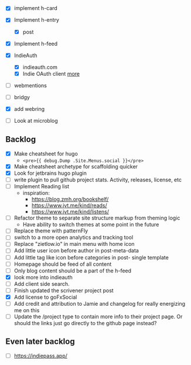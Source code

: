 ## 

- [x] implement h-card
- [x] Implement h-entry
  - [x] post
- [x] Implement h-feed
- [x] IndieAuth
  - [x] indieauth.com
  - [x] Indie OAuth client [more](https://indieweb.org/IndieAuth)
- [ ] webmentions
- [ ] bridgy
- [x] add webring


- [ ] Look at microblog

## Backlog

- [x] Make cheatsheet for hugo
  - `<pre>{{ debug.Dump .Site.Menus.social }}</pre>`
- [x] Make cheatsheet archetype for scaffolding quicker
- [x] Look for jetbrains hugo plugin
- [ ] write plugin to pull github project stats. Activity, releases, license, etc
- [ ] Implement Reading list
  - inspiration: 
    - https://blog.zmh.org/bookshelf/
    - https://www.jvt.me/kind/reads/
    - https://www.jvt.me/kind/listens/
- [ ] Refactor theme to separate site structure markup from theming logic
  - Have ability to switch themes at some point in the future
- [ ] Replace theme with patternFly
- [ ] switch to a more open analytics and tracking tool
- [ ] Replace "zietlow.io" in main menu with home icon
- [ ] Add little user icon before author in post-meta-data
- [ ] Add little tag like icon before categories in post- single template
- [ ] Homepage should be feed of all content
- [ ] Only blog content should be a part of the h-feed
- [x] look more into indieauth
- [ ] Add client side search.
- [ ] Finish updated the scrivener project post 
- [x] Add license to goFxSocial
- [ ] Add credit and attribution to Jamie and changelog for really energizing me on this
- [ ] Update the /project type to contain more info to their project page. Or should the links just go directly to the github page instead?

## Even later backlog
- [ ] https://indiepass.app/